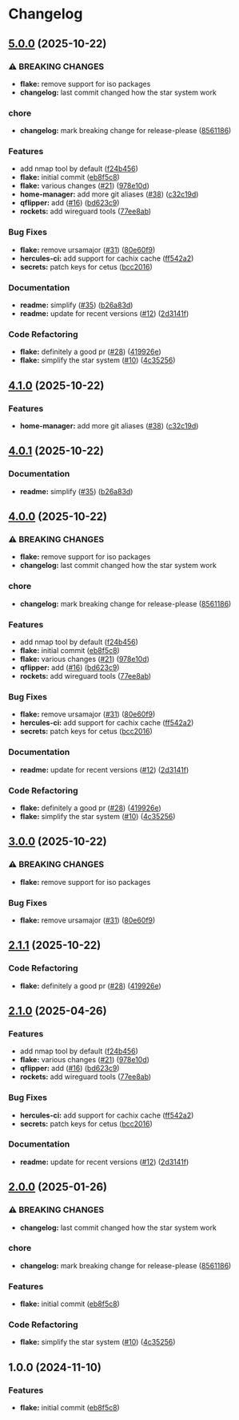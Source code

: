 # Changelog

## [5.0.0](https://github.com/airone01/flake/compare/flake-v4.1.0...flake-v5.0.0) (2025-10-22)


### ⚠ BREAKING CHANGES

* **flake:** remove support for iso packages
* **changelog:** last commit changed how the star system work

### chore

* **changelog:** mark breaking change for release-please ([8561186](https://github.com/airone01/flake/commit/8561186bf4df6811d207560e163a90c877a9dc5d))


### Features

* add nmap tool by default ([f24b456](https://github.com/airone01/flake/commit/f24b456bec93b01cefe44d1031e56d49ffa92279))
* **flake:** initial commit ([eb8f5c8](https://github.com/airone01/flake/commit/eb8f5c8f3234b14882481f1fc147e2f8c64dc79e))
* **flake:** various changes ([#21](https://github.com/airone01/flake/issues/21)) ([978e10d](https://github.com/airone01/flake/commit/978e10d34083ef5f1fdc22266418727ff46174e9))
* **home-manager:** add more git aliases ([#38](https://github.com/airone01/flake/issues/38)) ([c32c19d](https://github.com/airone01/flake/commit/c32c19d7478b905ae7a4ce988a27d900328b7c18))
* **qflipper:** add ([#16](https://github.com/airone01/flake/issues/16)) ([bd623c9](https://github.com/airone01/flake/commit/bd623c9d876ca7c0caf08a6200bb9842fe194106))
* **rockets:** add wireguard tools ([77ee8ab](https://github.com/airone01/flake/commit/77ee8ab73e092fa6b3defea5312943af8e07564e))


### Bug Fixes

* **flake:** remove ursamajor ([#31](https://github.com/airone01/flake/issues/31)) ([80e60f9](https://github.com/airone01/flake/commit/80e60f921dafaff7514c7f1917509f29ec7a849b))
* **hercules-ci:** add support for cachix cache ([ff542a2](https://github.com/airone01/flake/commit/ff542a2e0229d032634470fd3b29c8989a17b73b))
* **secrets:** patch keys for cetus ([bcc2016](https://github.com/airone01/flake/commit/bcc2016b509ceb6b1b12622029d8c44e7cbc5ccf))


### Documentation

* **readme:** simplify ([#35](https://github.com/airone01/flake/issues/35)) ([b26a83d](https://github.com/airone01/flake/commit/b26a83d19087ddfd0a78eb3ad14a9aece638c0d8))
* **readme:** update for recent versions ([#12](https://github.com/airone01/flake/issues/12)) ([2d3141f](https://github.com/airone01/flake/commit/2d3141f54b9ec01e4f28082ee440eb62415723de))


### Code Refactoring

* **flake:** definitely a good pr ([#28](https://github.com/airone01/flake/issues/28)) ([419926e](https://github.com/airone01/flake/commit/419926e7708795286665d0f8fb74d77d7168be3f))
* **flake:** simplify the star system ([#10](https://github.com/airone01/flake/issues/10)) ([4c35256](https://github.com/airone01/flake/commit/4c3525670e76bdce43234927aee243ca0d4cf533))

## [4.1.0](https://github.com/airone01/flake/compare/flake-v4.0.1...flake-v4.1.0) (2025-10-22)


### Features

* **home-manager:** add more git aliases ([#38](https://github.com/airone01/flake/issues/38)) ([c32c19d](https://github.com/airone01/flake/commit/c32c19d7478b905ae7a4ce988a27d900328b7c18))

## [4.0.1](https://github.com/airone01/flake/compare/flake-v4.0.0...flake-v4.0.1) (2025-10-22)


### Documentation

* **readme:** simplify ([#35](https://github.com/airone01/flake/issues/35)) ([b26a83d](https://github.com/airone01/flake/commit/b26a83d19087ddfd0a78eb3ad14a9aece638c0d8))

## [4.0.0](https://github.com/airone01/flake/compare/flake-v3.0.0...flake-v4.0.0) (2025-10-22)


### ⚠ BREAKING CHANGES

* **flake:** remove support for iso packages
* **changelog:** last commit changed how the star system work

### chore

* **changelog:** mark breaking change for release-please ([8561186](https://github.com/airone01/flake/commit/8561186bf4df6811d207560e163a90c877a9dc5d))


### Features

* add nmap tool by default ([f24b456](https://github.com/airone01/flake/commit/f24b456bec93b01cefe44d1031e56d49ffa92279))
* **flake:** initial commit ([eb8f5c8](https://github.com/airone01/flake/commit/eb8f5c8f3234b14882481f1fc147e2f8c64dc79e))
* **flake:** various changes ([#21](https://github.com/airone01/flake/issues/21)) ([978e10d](https://github.com/airone01/flake/commit/978e10d34083ef5f1fdc22266418727ff46174e9))
* **qflipper:** add ([#16](https://github.com/airone01/flake/issues/16)) ([bd623c9](https://github.com/airone01/flake/commit/bd623c9d876ca7c0caf08a6200bb9842fe194106))
* **rockets:** add wireguard tools ([77ee8ab](https://github.com/airone01/flake/commit/77ee8ab73e092fa6b3defea5312943af8e07564e))


### Bug Fixes

* **flake:** remove ursamajor ([#31](https://github.com/airone01/flake/issues/31)) ([80e60f9](https://github.com/airone01/flake/commit/80e60f921dafaff7514c7f1917509f29ec7a849b))
* **hercules-ci:** add support for cachix cache ([ff542a2](https://github.com/airone01/flake/commit/ff542a2e0229d032634470fd3b29c8989a17b73b))
* **secrets:** patch keys for cetus ([bcc2016](https://github.com/airone01/flake/commit/bcc2016b509ceb6b1b12622029d8c44e7cbc5ccf))


### Documentation

* **readme:** update for recent versions ([#12](https://github.com/airone01/flake/issues/12)) ([2d3141f](https://github.com/airone01/flake/commit/2d3141f54b9ec01e4f28082ee440eb62415723de))


### Code Refactoring

* **flake:** definitely a good pr ([#28](https://github.com/airone01/flake/issues/28)) ([419926e](https://github.com/airone01/flake/commit/419926e7708795286665d0f8fb74d77d7168be3f))
* **flake:** simplify the star system ([#10](https://github.com/airone01/flake/issues/10)) ([4c35256](https://github.com/airone01/flake/commit/4c3525670e76bdce43234927aee243ca0d4cf533))

## [3.0.0](https://github.com/airone01/flake/compare/v2.1.1...v3.0.0) (2025-10-22)


### ⚠ BREAKING CHANGES

* **flake:** remove support for iso packages

### Bug Fixes

* **flake:** remove ursamajor ([#31](https://github.com/airone01/flake/issues/31)) ([80e60f9](https://github.com/airone01/flake/commit/80e60f921dafaff7514c7f1917509f29ec7a849b))

## [2.1.1](https://github.com/airone01/flake/compare/v2.1.0...v2.1.1) (2025-10-22)


### Code Refactoring

* **flake:** definitely a good pr ([#28](https://github.com/airone01/flake/issues/28)) ([419926e](https://github.com/airone01/flake/commit/419926e7708795286665d0f8fb74d77d7168be3f))

## [2.1.0](https://github.com/airone01/flake/compare/v2.0.0...v2.1.0) (2025-04-26)


### Features

* add nmap tool by default ([f24b456](https://github.com/airone01/flake/commit/f24b456bec93b01cefe44d1031e56d49ffa92279))
* **flake:** various changes ([#21](https://github.com/airone01/flake/issues/21)) ([978e10d](https://github.com/airone01/flake/commit/978e10d34083ef5f1fdc22266418727ff46174e9))
* **qflipper:** add ([#16](https://github.com/airone01/flake/issues/16)) ([bd623c9](https://github.com/airone01/flake/commit/bd623c9d876ca7c0caf08a6200bb9842fe194106))
* **rockets:** add wireguard tools ([77ee8ab](https://github.com/airone01/flake/commit/77ee8ab73e092fa6b3defea5312943af8e07564e))


### Bug Fixes

* **hercules-ci:** add support for cachix cache ([ff542a2](https://github.com/airone01/flake/commit/ff542a2e0229d032634470fd3b29c8989a17b73b))
* **secrets:** patch keys for cetus ([bcc2016](https://github.com/airone01/flake/commit/bcc2016b509ceb6b1b12622029d8c44e7cbc5ccf))


### Documentation

* **readme:** update for recent versions ([#12](https://github.com/airone01/flake/issues/12)) ([2d3141f](https://github.com/airone01/flake/commit/2d3141f54b9ec01e4f28082ee440eb62415723de))

## [2.0.0](https://github.com/airone01/flake/compare/v1.0.0...v2.0.0) (2025-01-26)


### ⚠ BREAKING CHANGES

* **changelog:** last commit changed how the star system work

### chore

* **changelog:** mark breaking change for release-please ([8561186](https://github.com/airone01/flake/commit/8561186bf4df6811d207560e163a90c877a9dc5d))


### Features

* **flake:** initial commit ([eb8f5c8](https://github.com/airone01/flake/commit/eb8f5c8f3234b14882481f1fc147e2f8c64dc79e))


### Code Refactoring

* **flake:** simplify the star system ([#10](https://github.com/airone01/flake/issues/10)) ([4c35256](https://github.com/airone01/flake/commit/4c3525670e76bdce43234927aee243ca0d4cf533))

## 1.0.0 (2024-11-10)


### Features

* **flake:** initial commit ([eb8f5c8](https://github.com/airone01/flake/commit/eb8f5c8f3234b14882481f1fc147e2f8c64dc79e))
